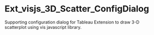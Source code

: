 # Ext_visjs_3D_Scatter_ConfigDialog

Supporting configuration dialog for Tableau Extension to draw 3-D scatterplot using vis javascript library.
